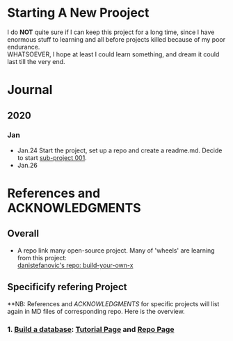 # Starting A New Prooject  
I do **NOT** quite sure if I can keep this project for a long time, since I have enormous stuff to learning and all before projects killed because of my poor endurance.  
WHATSOEVER, I hope at least I could learn something, and dream it could last till the very end.

# Journal
## 2020
### Jan
* Jan.24 Start the project, set up a repo and create a readme.md. Decide to start [sub-project 001](https://github.com/scbzfarmingtest/Reinventing_the_Wheel/001_Build_a_database).
* Jan.26 

# References and  **ACKNOWLEDGMENTS**  
## Overall 
* A repo link many open-source project. Many of 'wheels' are learning from this project: </br>[danistefanovic's repo: build-your-own-x](https://github.com/danistefanovic/build-your-own-x)   


## Specificify refering Project  
**NB: References and *ACKNOWLEDGMENTS* for specific projects will list again in MD files of corresponding repo. Here is the overview.

### 1. [Build a database](https://github.com/scbzfarmingtest/Reinventing_the_Wheel/001_Build_a_database): [Tutorial Page](https://cstack.github.io/db_tutorial/) and [Repo Page](https://github.com/cstack/db_tutorial)